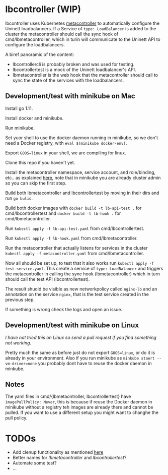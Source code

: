 
# lbcontroller (WIP)

lbcontroller uses Kubernetes [metacontroller](https://metacontroller.app/) to automatically configure the Uninett loadbalancers.
If a Service of `type: LoadBalancer` is added to the cluster the metacontroller should call the sync hook of cmd/lbmetacontroller, which in turin will communicate to the Uninett API to configure the loadbalancers.

A biref panoramic of the content:

- lbcontrollercli is probably broken and was used for testing.
- lbcontrollertest is a mock of the Uninett loadbalancer's API.
- lbmetacontroller is the web hook that the metacontroller should call to sync the state of the services with the loadbalancers.

## Development/test with minikube on Mac

Install go 1.11.

Install docker and minikube.

Run minikube.

Set yuor shell to use the docker daemon running in minikube, so we don't need a Docker registry, with `eval $(minikube docker-env)`.

Export `GOOS=linux` in your shell, we are compiling for linux.

Clone this repo if you haven't yet.

Install the metacontroller namespace, service account, and role/binding, etc.. as explained [here](https://metacontroller.app/guide/install/), note that in minikube you are already cluster admin so you can skip the first step.

Build both lbmetacontroller and lbcontrollertest by moving in their dirs and run `go bulid`.

Build both docker images with `docker build -t lb-api-test .` for cmd/lbcontrollertest and `docker build -t lb-hook .` for cmd/lbmetacontroller.

Run `kubectl apply -f lb-api-test.yaml` from cmd/lbcontrollertest.

Run `kubectl apply -f lb-hook.yaml` from cmd/lbmetacontroller.

Run the metacontroller that actually listens for services in the cluster `kubectl apply -f metacontroller.yaml` from cmd/lbmetacontroller.

Now all should be set up, to test that it also works run `kubectl apply -f test-service.yaml`. This create a service of `type: LoadBalancer` and triggers the metacontroller in calling the sync hook (lbmetacontroller) which in turn should call the test API (lbcontrollertest).

The result shuold be visible as new networkpolicy called `nginx-lb` and an annotation on the service `nginx`, that is the test service created in the previous step.

If something is wrong check the logs and open an issue.

## Development/test with minikube on Linux

*I have not tried this on Linux so send a pull request if you find something not working.*

Pretty much the same as before just do not export `GOOS=linux`, or do it is already in your environment. Also if you run minikube as `minkube staert --vm-driver=none` you probably dont have to reuse the docker daemon in minkube.

## Notes

The yaml files in cmd/{lbmetaontroller, lbcontrollertest} have `imagePullPolicy: Never`, this is because if reuse the Docker daemon in minikube without a registry teh images are already there and cannot be pulled. If you want to use a different setup you might want to changhe the pull policy.

# TODOs

- Add clenup functionality as mentioned [here](https://github.com/GoogleCloudPlatform/metacontroller/issues/60)
- Better names for *lbmetacontroller* and *lbcontrollertest*?
- Automate some test?
- ...

